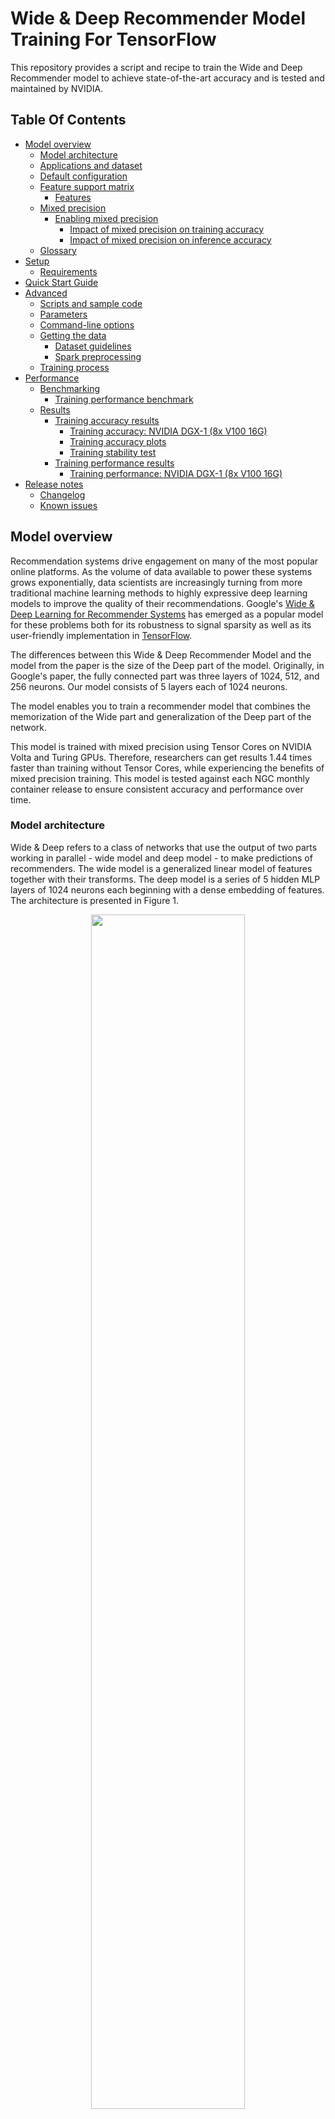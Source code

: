 # Wide & Deep Recommender Model Training For TensorFlow

This repository provides a script and recipe to train the Wide and Deep Recommender model to achieve state-of-the-art accuracy and is tested and maintained by NVIDIA.

## Table Of Contents

- [Model overview](#model-overview)
    * [Model architecture](#model-architecture)
    * [Applications and dataset](#applications-and-dataset)
    * [Default configuration](#default-configuration)
    * [Feature support matrix](#feature-support-matrix)
	    * [Features](#features)
    * [Mixed precision](#mixed-precision)
	    * [Enabling mixed precision](#enabling-mixed-precision)
            * [Impact of mixed precision on training accuracy](#impact-of-mixed-precision-on-training-accuracy)
            * [Impact of mixed precision on inference accuracy](#impact-of-mixed-precision-on-inference-accuracy)
    * [Glossary](#glossary)
- [Setup](#setup)
    * [Requirements](#requirements)
- [Quick Start Guide](#quick-start-guide)
- [Advanced](#advanced)
    * [Scripts and sample code](#scripts-and-sample-code)
    * [Parameters](#parameters)
    * [Command-line options](#command-line-options)
    * [Getting the data](#getting-the-data)
        * [Dataset guidelines](#dataset-guidelines)
        * [Spark preprocessing](#spark-preprocessing)
    * [Training process](#training-process)
- [Performance](#performance)
    * [Benchmarking](#benchmarking)
        * [Training performance benchmark](#training-performance-benchmark)
    * [Results](#results)
        * [Training accuracy results](#training-accuracy-results)
            * [Training accuracy: NVIDIA DGX-1 (8x V100 16G)](#training-accuracy-nvidia-dgx-1-8x-v100-16g)
            * [Training accuracy plots](#training-accuracy-plots)
            * [Training stability test](#training-stability-test)
        * [Training performance results](#training-performance-results)
            * [Training performance: NVIDIA DGX-1 (8x V100 16G)](#training-performance-nvidia-dgx-1-8x-v100-16g)
- [Release notes](#release-notes)
    * [Changelog](#changelog)
    * [Known issues](#known-issues)


## Model overview

Recommendation systems drive engagement on many of the most popular online platforms. As the volume of data available to power these systems grows exponentially, data scientists are increasingly turning from more traditional machine learning methods to highly expressive deep learning models to improve the quality of their recommendations. Google's [Wide & Deep Learning for Recommender Systems](https://arxiv.org/abs/1606.07792) has emerged as a popular model for these problems both for its robustness to signal sparsity as well as its user-friendly implementation in [TensorFlow](https://www.tensorflow.org/api_docs/python/tf/estimator/DNNLinearCombinedClassifier).

The differences between this Wide & Deep Recommender Model and the model from the paper is the size of the Deep part of the model. Originally, in Google's paper, the fully connected part was three layers of 1024, 512, and 256 neurons. Our model consists of 5 layers each of 1024 neurons. 

The model enables you to train a recommender model that combines the memorization of the Wide part and generalization of the Deep part of the network.

This model is trained with mixed precision using Tensor Cores on NVIDIA Volta and Turing GPUs. Therefore, researchers can get results 1.44 times faster than training without Tensor Cores, while experiencing the benefits of mixed precision training. This model is tested against each NGC monthly container release to ensure consistent accuracy and performance over time.

### Model architecture

Wide & Deep refers to a class of networks that use the output of two parts working in parallel - wide model and deep model - to make predictions of recommenders. The wide model is a generalized linear model of features together with their transforms. The deep model is a series of 5 hidden MLP layers of 1024 neurons each beginning with a dense embedding of features. The architecture is presented in Figure 1.

<p align="center">
  <img width="70%" src="https://developer.download.nvidia.com/w-and-d-recommender/model.svg" />
  <br>
Figure 1. The architecture of the Wide & Deep model.</a>
</p>

### Applications and dataset

As a reference dataset, we used a subset of [the features engineered](https://github.com/gabrielspmoreira/kaggle_outbrain_click_prediction_google_cloud_ml_engine) by the 19th place finisher in the [Kaggle Outbrain Click Prediction Challenge](https://www.kaggle.com/c/outbrain-click-prediction/). This competition challenged competitors to predict the likelihood with which a particular ad on a website's display would be clicked on. Competitors were given information about the user, display, document, and ad in order to train their models. More information can be found [here](https://www.kaggle.com/c/outbrain-click-prediction/data).


### Default configuration

For reference, and to give context to the acceleration numbers described below, some important properties of our features and model are as follows:

- Features
    - Request Level
        - 16 scalar numeric features `(shape=(1,)`)
        - 12 one-hot categorical features (all `int` dtype)
            - 5 indicator embeddings
	        - sizes 2, 2, 3, 3, 6
            - 7 trainable embeddings
                - all except two have an embedding size of 64 (remaining two have 128), though it's important to note for *all* categorical features that we *do not* leverage that information to short-circuit the lookups by treating them as a single multi-hot lookup. Our API is fully general to any combination of embedding sizes.
                - all use hash bucketing with `num_buckets=` 300k, 100k, 4k, 2.5k, 2k, 1k, and 300 respectively
        - 3 multi-hot categorical features (all `int` dtype)
            - all trainable embeddings
            - all with embedding size 64
            - all use hash bucketing with `num_buckets=` 10k, 350, and 100 respectively
    - Item Level
        - 16 scalar numeric features
        - 4 one hot categorical features (all `int` dtype)
            - embedding sizes of 128, 64, 64, 64 respectively
            - hash bucketing with `num_buckets=` 250k, 4k, 2.5k, and 1k respectively
        - 3 multi-hot categorical features (all `int` dtype)
            - all with embedding size 64
            - hash bucketing with `num_buckets=` 10k, 350, and 100 respectively
    - All features are used in both wide *and* deep branches of the network

- Model
    - Total embedding dimension is 1328
    - 5 hidden layers each with size 1024
    - Output dimension is 1 (probability of click)

### Feature support matrix

The following features are supported by this model: 

| Feature               | Wide & Deep                
|-----------------------|--------------------------
|Horovod Multi-GPU      | Yes        
|Automatic mixed precision (AMP)   | Yes          
         
#### Features

Horovod

Horovod is a distributed training framework for TensorFlow, Keras, PyTorch and MXNet. The goal of Horovod is to make distributed deep learning fast and easy to use. For more information about how to get started with Horovod, see the [Horovod: Official repository](https://github.com/horovod/horovod).

Multi-GPU training with Horovod

Our model uses Horovod to implement efficient multi-GPU training with NCCL. For details, see example sources in this repository or see the [TensorFlow tutorial](https://github.com/horovod/horovod/#usage).


### Mixed precision

Mixed precision is the combined use of different numerical precisions in a computational method. [Mixed precision](https://arxiv.org/abs/1710.03740) training offers significant computational speedup by performing operations in half-precision format while storing minimal information in single-precision to retain as much information as possible in critical parts of the network. Since the introduction of [Tensor Cores](https://developer.nvidia.com/tensor-cores) in the Volta and Turing architecture, significant training speedups are experienced by switching to mixed precision -- up to 3x overall speedup on the most arithmetically intense model architectures. Using mixed precision training requires two steps:
1.  Porting the model to use the FP16 data type where appropriate.    
2.  Adding loss scaling to preserve small gradient values.

The ability to train deep learning networks with lower precision was introduced in the Pascal architecture and first supported in [CUDA 8](https://devblogs.nvidia.com/parallelforall/tag/fp16/) in the NVIDIA Deep Learning SDK.

For information about:
-   How to train using mixed precision, see the [Mixed Precision Training](https://arxiv.org/abs/1710.03740) paper and [Training With Mixed Precision](https://docs.nvidia.com/deeplearning/sdk/mixed-precision-training/index.html) documentation.
-   Techniques used for mixed precision training, see the [Mixed-Precision Training of Deep Neural Networks](https://devblogs.nvidia.com/mixed-precision-training-deep-neural-networks/) blog.
-   How to access and enable AMP for TensorFlow, see [Using TF-AMP](https://docs.nvidia.com/deeplearning/dgx/tensorflow-user-guide/index.html#tfamp) from the TensorFlow User Guide.

#### Enabling mixed precision

To enable Wide & Deep training to use mixed precision you don't need to perform input quantization, only an additional flag `--amp` to the training script is needed (see [Quick Start Guide](#quick-start-guide)).

##### Impact of mixed precision on training accuracy
The accuracy of training, measured with MAP@12 metric was not impacted by enabling mixed precision. The obtained results were statistically similar (i.e. similar run-to-run variance was observed, with standard deviation of the level of `0.002`).

##### Impact of mixed precision on inference accuracy
For our reference model, the average absolute error on the probability of interaction induced by reduced precision inference is `0.0002`, producing a near-perfect fit between predictions produced by full and mixed precision models. Moreover, this error is uncorrelated with the magnitude of the predicted value, which means for most predictions of interest (i.e. greater than `0.01` or `0.1` likelihood of interaction), the relative magnitude of the error is approaching the noise floor of the problem.



### Glossary

Request level features: Features that describe the person or object _to which_ we wish to make recommendations.

Item level features: Features that describe those objects which we are considering recommending.

## Setup

The following section lists the requirements that you need to meet in order to start training the Wide & Deep model.

### Requirements

This repository contains Dockerfile which extends the TensorFlow NGC container and encapsulates some dependencies. Aside from these dependencies, ensure you have the following components:
-   [NVIDIA Docker](https://github.com/NVIDIA/nvidia-docker)
-   [20.02-tf1-py3](https://ngc.nvidia.com/catalog/containers/nvidia:tensorflow) NGC container
-   [NVIDIA Volta](https://www.nvidia.com/en-us/data-center/volta-gpu-architecture/) or [Turing](https://www.nvidia.com/en-us/geforce/turing/) based GPU

For more information about how to get started with NGC containers, see the following sections from the NVIDIA GPU Cloud Documentation and the Deep Learning Documentation:
-   [Getting Started Using NVIDIA GPU Cloud](https://docs.nvidia.com/ngc/ngc-getting-started-guide/index.html)
-   [Accessing And Pulling From The NGC Container Registry](https://docs.nvidia.com/deeplearning/frameworks/user-guide/index.html#accessing_registry)
-   [Running TensorFlow](https://docs.nvidia.com/deeplearning/frameworks/tensorflow-release-notes/running.html#running)

For those unable to use the TensorFlow NGC container, to set up the required environment or create your own container, see the versioned [NVIDIA Container Support Matrix](https://docs.nvidia.com/deeplearning/frameworks/support-matrix/index.html).

## Quick Start Guide

To train your model using mixed precision with Tensor Cores or using FP32, perform the following steps using the default parameters of the Wide & Deep model on the Outbrain dataset. For the specifics concerning training and inference, see the [Advanced](#advanced) section.

1. Clone the repository.

```
git clone https://github.com/NVIDIA/DeepLearningExamples
cd DeepLearningExamples/TensorFlow/Recommendation/WideAndDeep
```

2.  Download the Outbrain dataset.

The Outbrain dataset can be downloaded from [Kaggle](https://www.kaggle.com/c/outbrain-click-prediction/data) (requires Kaggle account).
Unzip the downloaded archive e.g. to `/raid/outbrain/orig` and set the `HOST_OUTBRAIN_PATH` variable to the parent directory:

```bash
HOST_OUTBRAIN_PATH=/raid/outbrain
```

3.  Build the Wide & Deep Tensorflow NGC container.

```bash
docker build . -t wide_deep
```

4.  Start an interactive session in the NGC container to run preprocessing/training/inference.

```bash
docker run --runtime=nvidia --privileged --rm -ti -v ${HOST_OUTBRAIN_PATH}:/outbrain wide_deep /bin/bash
```
5. Start preprocessing.

```bash
bash scripts/preproc.sh 4096
```
The result of preprocessing scripts are prebatched TFRecords. The argument to the script is the prebatch
size (4096 is the default).

6. Start training.

Single GPU:
```bash
python -m trainer.task --gpu --amp --global_batch_size 131072 --num_epochs 120
```
8 GPU:
```bash
mpiexec --allow-run-as-root --bind-to socket -np 8 python -m trainer.task --gpu --amp --hvd --global_batch_size 131072 --num_epochs 120
```

If you want to run validation or inference, you can either use the checkpoint obtained from the training 
commands above, or download the pretrained checkpoint from NGC. 

In order to download the checkpoint from NGC, visit [ngc.nvidia.com](https://ngc.nvidia.com) website and
browse the available models.
Download the checkpoint files and unzip them to some path, e.g. to `/raid/outbrain/checkpoints/`
(which is the default path for storing the checkpoints during training).


7. Start validation/evaluation.

In order to validate the checkpoint on the evaluation set, run the `task.py` script with `--evaluate` flag:

```bash
python -m trainer.task --gpu --amp --evaluate --model_dir /outbrain/checkpoints 
```

8. Start inference/predictions.

In order to run inference and predict the results, run the `task.py`
script with `--predict` flag:

```bash
python -m trainer.task --gpu --amp --predict --model_dir /outbrain/checkpoints
```


## Advanced

The following sections provide greater details of the dataset, running training, and the training results.

### Scripts and sample code

These are the important scripts in this repository:
*  `trainer/task.py` - Python script for training the Wide & Deep recommender model
*  `trainer/features.py` - Python file describing the request and item level features

### Parameters

These are the important parameters in the `trainer/task.py` script:

```
--model_dir: Path to model checkpoint directory
--deep_hidden_units: [DEEP_LAYER1 DEEP_LAYER2 ...] hidden units per layer, separated by spaces
--prebatch_size: Number of samples in each pre-batch in tfrecords
--batch_size: Training batch size (must be a multiplicity of prebatch_size)
--eval_batch_size: Evaluation batch size (must be a multiplicity of prebatch_size)
--num_epochs: Number of epochs to train
--linear_learning_rate: Learning rate for the wide part of the model
--linear_l1_regularization: L1 regularization for the wide part of the model
--linear_l2_regularization: L2 regularization for the wide part of the model
--deep_learning_rate: Learning rate for the deep part of the model
--deep_l1_regularization: L1 regularization for the deep part of the model
--deep_l2_regularization: L2 regularization for the deep part of the model
--deep_dropout: Dropout probability for deep model
--predict: Perform only the prediction on the validation set, do not train
--evaluate: Perform only the evaluation on the validation set, do not train
--gpu: Run computations on GPU
--amp: Enable Automatic Mixed Precision
--xla: Enable XLA
--hvd: Use Horovod for multi-GPU training
```

### Command-line options

To see the full list of available options and their descriptions, use the `-h` or `--help` command-line option:
```bash
python -m trainer.task --help
```


### Getting the data

The Outbrain dataset can be downloaded from [Kaggle](https://www.kaggle.com/c/outbrain-click-prediction/data) (requires Kaggle account).


#### Dataset guidelines

The dataset contains a sample of users’ page views and clicks, as observed on multiple publisher sites. Viewed pages and clicked recommendations have additional semantic attributes of the documents.
The dataset contains sets of content recommendations served to a specific user in a specific context. Each context (i.e. a set of recommended ads) is given a `display_id`. In each such recommendation set, the user has clicked on exactly one of the ads.

The original data is stored in several separate files:
- `page_views.csv` - log of users visiting documents (2B rows, ~100GB uncompressed)
- `clicks_train.csv` - data showing which ad was clicked in each recommendation set (87M rows)
- `clicks_test.csv` - used only for the submission in the original Kaggle contest
- `events.csv` - metadata about the context of each recommendation set (23M rows)
- `promoted_content.csv` - metadata about the ads
- `document_meta.csv`, `document_topics.csv`, `document_entities.csv`, `document_categories.csv` - metadata about the documents
 
During the preprocessing stage the data is transformed into 55M rows tabular data of 54 features and eventually saved in pre-batched TFRecord format.


#### Spark preprocessing

The original dataset is preprocessed using Spark scripts from the `preproc` directory. The preprocessing consists of the following operations:
- separating out the validation set for cross-validation
- filling missing data with the most frequent value
- generating the user profiles from the page views data
- joining the tables for the ad clicks data
- computing click-through rates (CTR) for ads grouped by different contexts
- computing cosine similarity between the features of the clicked ads and the viewed ads
- math transformations of the numeric features (taking logarithm, scaling, binning)
- storing the resulting set of features in TFRecord format

The `preproc1-4.py` preprocessing scripts use PySpark. 
In the Docker image, we have installed Spark 2.3.1 as a standalone cluster of Spark. 
The `preproc1.py` script splits the data into a training set and a validation set. 
The `preproc2.py` script generates the user profiles from the page views data. 
The `preproc3.py` computes the click-through rates (CTR) and cosine similarities between the features. 
The `preproc4.py` script performs the math transformations and generates the final TFRecord files. 
The data in the output files is pre-batched (with the default batch size of 4096) to avoid the overhead 
of the TFRecord format, which otherwise is not suitable for the tabular data - 
it stores a separate dictionary with each feature name in plain text for every data entry.

The preprocessing includes some very resource-exhausting operations, like joining 2B+ rows tables. 
Such operations may not fit into the RAM memory, therefore we decided to use Spark which is a suitable tool 
for handling tabular operations on large data. 
Note that the Spark job requires about 1 TB disk space and 500 GB RAM to perform the preprocessing.
For more information about Spark, please refer to the
[Spark documentation](https://spark.apache.org/docs/2.3.1/).


### Training process

The training can be started by running the `trainer/task.py` script. By default the script is in train mode. Other training related 
configs are also present in the `trainer/task.py` and can be seen using the command `python -m trainer.task --help`. Training happens for `--num_epochs` epochs with a custom estimator for the model. The model has a wide linear part and a deep feed forward network, and the networks are built according to the default configuration.

Two separate optimizers are used to optimize the wide and the deep part of the network:
    
-  FTLR (Follow the Regularized Leader) optimizer is used to optimize the wide part of the network.
-  Proximal Adagrad optimizer is used to optimize the deep part of the network.

The training log will contain information about:

-  Loss value after every 100 steps.
-  Training throughput if `--benchmark` option is selected.
-  Evaluation metrics after every evaluation cycle at the end of every epoch.

Checkpoints are stored at the end of every `--save_checkpoints_steps` at the `--model_dir` location.

## Performance

### Benchmarking

The following section shows how to run benchmarks measuring the model performance in training mode.

#### Training performance benchmark

We provide 6 scripts to benchmark the performance of training:
```bash
bash scripts/benchmark_training_fp32_1gpu.sh
bash scripts/benchmark_training_fp16_1gpu.sh
bash scripts/benchmark_training_fp32_4gpu.sh
bash scripts/benchmark_training_fp16_4gpu.sh
bash scripts/benchmark_training_fp32_8gpu.sh
bash scripts/benchmark_training_fp16_8gpu.sh
```

### Results

The following sections provide details on how we achieved our performance and
accuracy in training.

#### Training accuracy results

##### Training accuracy: NVIDIA DGX-1 (8x V100 16G)

Our results were obtained by running the benchmark scripts from the `scripts` directory in the TensorFlow NGC container on NVIDIA DGX-1 with (8x V100 16G) GPUs.

|**GPUs**|**Batch Size / GPU**|**Accuracy - FP32 (MAP@12)**|**Accuracy - Mixed precision (MAP@12)**|**Time to Train - FP32 (minutes)**|**Time to Train - Mixed precision (minutes)**|**Time to Train Speedup (FP32 to Mixed precision)**|
|-------:|-------------------:|----------------------------:|---------------------------------------:|-----------------------------------------------:|----------------------:|---------------------------------:|
| 1 | 131,072 |  0.67647 | 0.67634  | 654 | 454 | 1.44 |
| 4 | 32,768 | 0.67599 | 0.67652  | 226 | 183 | 1.23 |
| 8 | 16,384 | 0.67688 | 0.67690  | 167 | 153 | 1.09 |

To achieve the same results, follow the steps in the [Quick Start Guide](#quick-start-guide).

##### Training accuracy plots

![MAP12](img/map12_WnD.png)

##### Training stability test

The Wide and Deep model was trained for 54,713 training steps, starting
from 50 different initial random seeds. The training was performed in the 20.02-tf1-py3-stage NGC container on
NVIDIA DGX-1 with 8x V100 16G GPUs with mixed precision enabled.
After training, the models were evaluated on the test dataset. The following
table summarizes the final MAP@12 score on the test set.

|**Average MAP@12**|**Standard deviation**|**Minimum**|**Maximum**|
|---------------------:|---------------------:|----------:|----------:|
| 0.67690 | 0.00081 | 0.67432 | 0.67821 | 


#### Training performance results


##### Training performance: NVIDIA DGX-1 (8x V100 16G)

Our results were obtained by running the `trainer/task.py` training script in the TensorFlow NGC container on NVIDIA DGX-1 with (8x V100 16G) GPUs. Performance numbers (in samples per second) were averaged over 50 training iterations. Improving model scaling for multi-GPU is planned, see [known issues](#known-issues).

To achieve these same results, follow the steps in the [Quick Start Guide](#quick-start-guide).

|**GPUs**|**Batch Size / GPU**|**Throughput - FP32 (samples/s)**|**Throughput - Mixed precision (samples/s)**|**Throughput speedup (FP32 to Mixed precision)**|**Weak Scaling - FP32**|**Weak Scaling - Mixed precision**|
|-------:|-------------------:|----------------------------:|---------------------------------------:|-----------------------------------------------:|----------------------:|---------------------------------:|
| 1 | 131,072 | 168,181 | 242,332 | 1.44 | 1.00 | 1.00 |
| 4 | 131,072 | 487,719 | 602,027 | 1.23 | 2.47 | 2.89 |
| 8 | 131,072 | 659,533 | 718,820 | 1.09 | 3.11 | 3.91 |



## Release notes

### Changelog

This section needs to include the date of the release and the most important changes after the initial release.

March 2020
- Initial release

May 2020
- Improved Spark preprocessing scripts performance
### Known issues

- Limited tf.feature_column support
- Limited scaling for multi-GPU because of inefficient handling of embedding operations (multiple memory transfers between CPU and GPU), work in progress to cover all the operations on GPU.
